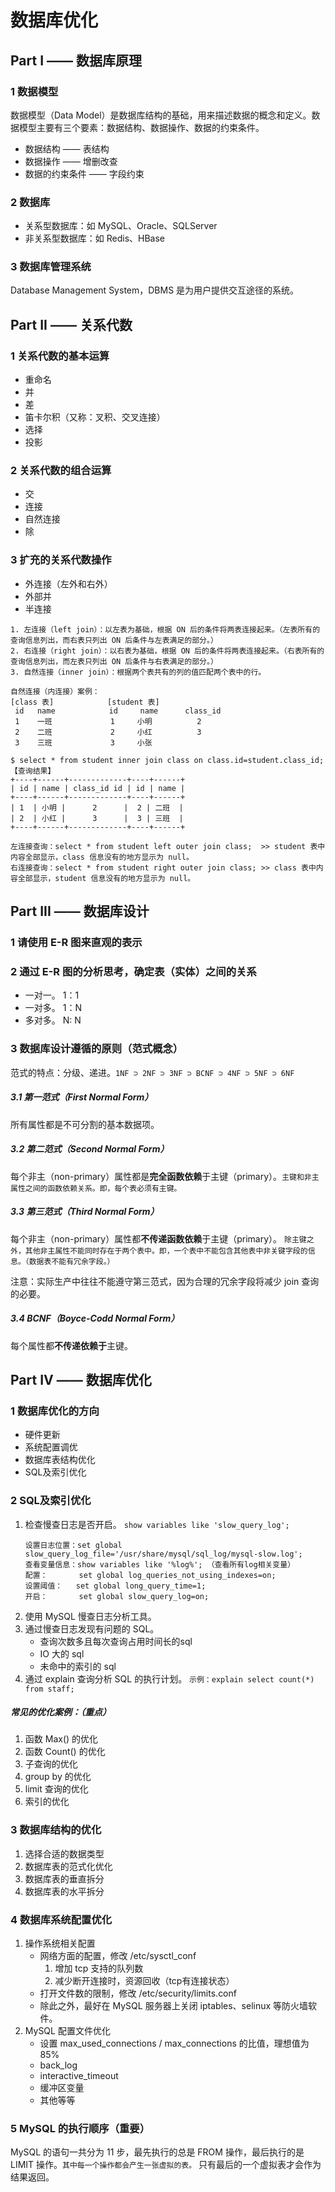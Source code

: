 # 数据库优化

## Part I —— 数据库原理

### 1 数据模型
数据模型（Data Model）是数据库结构的基础，用来描述数据的概念和定义。数据模型主要有三个要素：数据结构、数据操作、数据的约束条件。
* 数据结构 —— 表结构
* 数据操作 —— 增删改查
* 数据的约束条件 —— 字段约束

### 2 数据库
* 关系型数据库：如 MySQL、Oracle、SQLServer
* 非关系型数据库：如 Redis、HBase

### 3 数据库管理系统
Database Management System，DBMS 是为用户提供交互途径的系统。

## Part II —— 关系代数

### 1 关系代数的基本运算
* 重命名
* 并
* 差
* 笛卡尔积（又称：叉积、交叉连接）
* 选择
* 投影

### 2 关系代数的组合运算
* 交
* 连接
* 自然连接
* 除

### 3 扩充的关系代数操作
* 外连接（左外和右外）
* 外部并
* 半连接

```
1. 左连接（left join）：以左表为基础，根据 ON 后的条件将两表连接起来。（左表所有的查询信息列出，而右表只列出 ON 后条件与左表满足的部分。）
2. 右连接（right join）：以右表为基础，根据 ON 后的条件将两表连接起来。（右表所有的查询信息列出，而左表只列出 ON 后条件与右表满足的部分。）
3. 自然连接（inner join）：根据两个表共有的列的值匹配两个表中的行。

自然连接（内连接）案例：
[class 表]            [student 表]          
 id   name            id     name      class_id
 1    一班             1     小明          2
 2    二班             2     小红          3
 3    三班             3     小张

$ select * from student inner join class on class.id=student.class_id;
【查询结果】
+----+------+-------------+----+------+
| id | name | class_id id | id | name |
+----+------+-------------+----+------+
| 1  | 小明 |      2      |  2 | 二班  |
| 2  | 小红 |      3      |  3 | 三班  |
+----+------+-------------+----+------+

左连接查询：select * from student left outer join class;  >> student 表中内容全部显示，class 信息没有的地方显示为 null。
右连接查询：select * from student right outer join class; >> class 表中内容全部显示，student 信息没有的地方显示为 null。
```

## Part III —— 数据库设计

### 1 请使用 E-R 图来直观的表示

### 2 通过 E-R 图的分析思考，确定表（实体）之间的关系
* 一对一。 1：1
* 一对多。 1：N
* 多对多。 N: N

### 3 数据库设计遵循的原则（范式概念）
范式的特点：分级、递进。``1NF ⊃ 2NF ⊃ 3NF ⊃ BCNF ⊃ 4NF ⊃ 5NF ⊃ 6NF``

##### 3.1 第一范式（First Normal Form）
所有属性都是不可分割的基本数据项。

##### 3.2 第二范式（Second Normal Form）
每个非主（non-primary）属性都是**完全函数依赖**于主键（primary）。``主键和非主属性之间的函数依赖关系。即，每个表必须有主键。``

##### 3.3 第三范式（Third Normal Form）
每个非主（non-primary）属性都**不传递函数依赖**于主键（primary）。 ``除主键之外，其他非主属性不能同时存在于两个表中。即，一个表中不能包含其他表中非关键字段的信息。（数据表不能有冗余字段。）``

注意：实际生产中往往不能遵守第三范式，因为合理的冗余字段将减少 join 查询的必要。

##### 3.4 BCNF（Boyce-Codd Normal Form）
每个属性都**不传递依赖于**主键。

## Part IV —— 数据库优化

### 1 数据库优化的方向
* 硬件更新
* 系统配置调优
* 数据库表结构优化
* SQL及索引优化

### 2 SQL及索引优化
1. 检查慢查日志是否开启。 ``show variables like 'slow_query_log';``
   ```
   设置日志位置：set global slow_query_log_file='/usr/share/mysql/sql_log/mysql-slow.log';
   查看变量信息：show variables like '%log%'; （查看所有log相关变量）
   配置：       set global log_queries_not_using_indexes=on;
   设置阈值：   set global long_query_time=1;
   开启：       set global slow_query_log=on;
   ```
2. 使用 MySQL 慢查日志分析工具。
3. 通过慢查日志发现有问题的 SQL。
    * 查询次数多且每次查询占用时间长的sql
    * IO 大的 sql
    * 未命中的索引的 sql
4. 通过 explain 查询分析 SQL 的执行计划。 ``示例：explain select count(*) from staff;``

##### 常见的优化案例：（重点）
1. 函数 Max() 的优化
2. 函数 Count() 的优化
3. 子查询的优化
4. group by 的优化
5. limit 查询的优化
6. 索引的优化

### 3 数据库结构的优化
1. 选择合适的数据类型
2. 数据库表的范式化优化
3. 数据库表的垂直拆分
4. 数据库表的水平拆分

### 4 数据库系统配置优化
1. 操作系统相关配置
    * 网络方面的配置，修改 /etc/sysctl_conf
        1. 增加 tcp 支持的队列数
        2. 减少断开连接时，资源回收（tcp有连接状态）
    * 打开文件数的限制，修改 /etc/security/limits.conf
    * 除此之外，最好在 MySQL 服务器上关闭 iptables、selinux 等防火墙软件。
2. MySQL 配置文件优化
    * 设置 max_used_connections / max_connections 的比值，理想值为 85%
    * back_log
    * interactive_timeout
    * 缓冲区变量
    * 其他等等

### 5 MySQL 的执行顺序（重要）
MySQL 的语句一共分为 11 步，最先执行的总是 FROM 操作，最后执行的是 LIMIT 操作。``其中每一个操作都会产生一张虚拟的表。``
只有最后的一个虚拟表才会作为结果返回。
